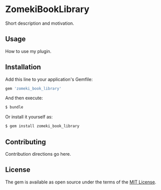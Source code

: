 # ZomekiBookLibrary
Short description and motivation.

## Usage
How to use my plugin.

## Installation
Add this line to your application's Gemfile:

```ruby
gem 'zomeki_book_library'
```

And then execute:
```bash
$ bundle
```

Or install it yourself as:
```bash
$ gem install zomeki_book_library
```

## Contributing
Contribution directions go here.

## License
The gem is available as open source under the terms of the [MIT License](http://opensource.org/licenses/MIT).
